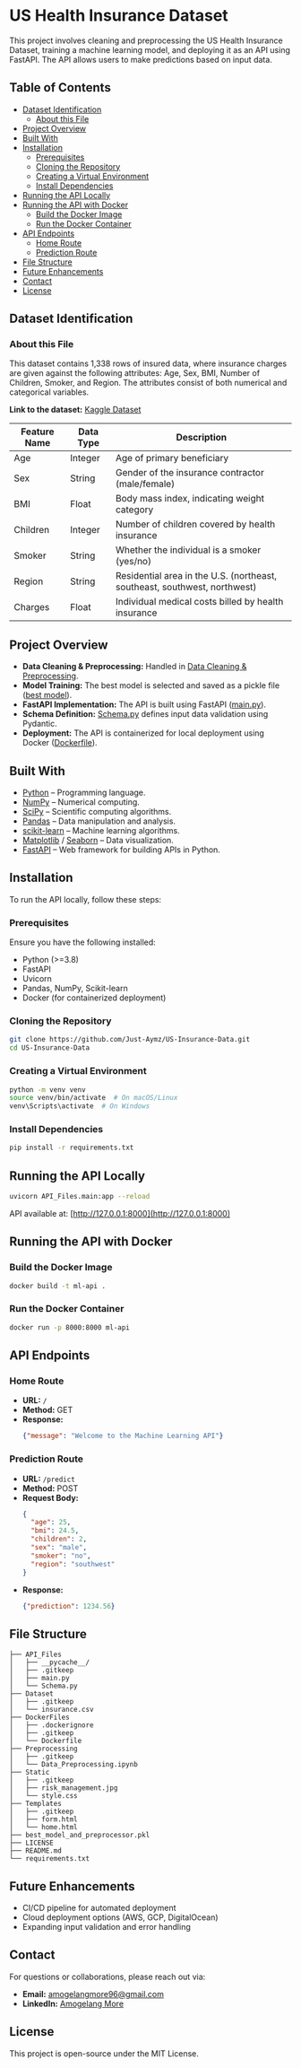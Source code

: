 # US Health Insurance Dataset

This project involves cleaning and preprocessing the US Health Insurance Dataset, training a machine learning model, and deploying it as an API using FastAPI. The API allows users to make predictions based on input data.

## Table of Contents

- [Dataset Identification](#dataset-identification)
  - [About this File](#about-this-file)
- [Project Overview](#project-overview)
- [Built With](#built-with)
- [Installation](#installation)
  - [Prerequisites](#prerequisites)
  - [Cloning the Repository](#cloning-the-repository)
  - [Creating a Virtual Environment](#creating-a-virtual-environment)
  - [Install Dependencies](#install-dependencies)
- [Running the API Locally](#running-the-api-locally)
- [Running the API with Docker](#running-the-api-with-docker)
  - [Build the Docker Image](#build-the-docker-image)
  - [Run the Docker Container](#run-the-docker-container)
- [API Endpoints](#api-endpoints)
  - [Home Route](#home-route)
  - [Prediction Route](#prediction-route)
- [File Structure](#file-structure)
- [Future Enhancements](#future-enhancements)
- [Contact](#contact)
- [License](#license)

## Dataset Identification

### About this File

This dataset contains 1,338 rows of insured data, where insurance charges are given against the following attributes: Age, Sex, BMI, Number of Children, Smoker, and Region. The attributes consist of both numerical and categorical variables.

**Link to the dataset:** [Kaggle Dataset](https://www.kaggle.com/datasets/teertha/ushealthinsurancedataset)

| Feature Name | Data Type | Description |
|-------------|-----------|-------------|
| Age | Integer | Age of primary beneficiary |
| Sex | String | Gender of the insurance contractor (male/female) |
| BMI | Float | Body mass index, indicating weight category |
| Children | Integer | Number of children covered by health insurance |
| Smoker | String | Whether the individual is a smoker (yes/no) |
| Region | String | Residential area in the U.S. (northeast, southeast, southwest, northwest) |
| Charges | Float | Individual medical costs billed by health insurance |

## Project Overview

- **Data Cleaning & Preprocessing:** Handled in [Data Cleaning & Preprocessing](./Data_Preprocessing.ipynb).
- **Model Training:** The best model is selected and saved as a pickle file ([best model](./best_model_and_preprocessor.pkl)).
- **FastAPI Implementation:** The API is built using FastAPI ([main.py](./main.py)).
- **Schema Definition:** [Schema.py](./Schema.py) defines input data validation using Pydantic.
- **Deployment:** The API is containerized for local deployment using Docker ([Dockerfile](./Dockerfile)).

## Built With

- [Python](https://www.python.org/) – Programming language.
- [NumPy](https://numpy.org/) – Numerical computing.
- [SciPy](https://scipy.org/) – Scientific computing algorithms.
- [Pandas](https://pandas.pydata.org/) – Data manipulation and analysis.
- [scikit-learn](https://scikit-learn.org/) – Machine learning algorithms.
- [Matplotlib](https://matplotlib.org/) / [Seaborn](https://seaborn.pydata.org/) – Data visualization.
- [FastAPI](https://fastapi.tiangolo.com/) – Web framework for building APIs in Python.

## Installation

To run the API locally, follow these steps:

### Prerequisites

Ensure you have the following installed:

- Python (>=3.8)
- FastAPI
- Uvicorn
- Pandas, NumPy, Scikit-learn
- Docker (for containerized deployment)

### Cloning the Repository

```bash
git clone https://github.com/Just-Aymz/US-Insurance-Data.git
cd US-Insurance-Data
```

### Creating a Virtual Environment

```bash
python -m venv venv
source venv/bin/activate  # On macOS/Linux
venv\Scripts\activate  # On Windows
```

### Install Dependencies

```bash
pip install -r requirements.txt
```

## Running the API Locally

```bash
uvicorn API_Files.main:app --reload
```

API available at: [http://127.0.0.1:8000](http://127.0.0.1:8000)

## Running the API with Docker

### Build the Docker Image

```bash
docker build -t ml-api .
```

### Run the Docker Container

```bash
docker run -p 8000:8000 ml-api
```

## API Endpoints

### Home Route

- **URL:** `/`
- **Method:** GET
- **Response:**
  ```json
  {"message": "Welcome to the Machine Learning API"}
  ```

### Prediction Route

- **URL:** `/predict`
- **Method:** POST
- **Request Body:**
  ```json
  {
    "age": 25,
    "bmi": 24.5,
    "children": 2,
    "sex": "male",
    "smoker": "no",
    "region": "southwest"
  }
  ```
- **Response:**
  ```json
  {"prediction": 1234.56}
  ```

## File Structure

```
├── API_Files
│   ├── __pycache__/
│   ├── .gitkeep
│   ├── main.py
│   └── Schema.py
├── Dataset
│   ├── .gitkeep
│   └── insurance.csv
├── DockerFiles
│   ├── .dockerignore
│   ├── .gitkeep
│   └── Dockerfile
├── Preprocessing
│   ├── .gitkeep
│   └── Data_Preprocessing.ipynb
├── Static
│   ├── .gitkeep
│   ├── risk_management.jpg
│   └── style.css
├── Templates
│   ├── .gitkeep
│   ├── form.html
│   └── home.html
├── best_model_and_preprocessor.pkl
├── LICENSE
├── README.md
└── requirements.txt
```

## Future Enhancements

- CI/CD pipeline for automated deployment
- Cloud deployment options (AWS, GCP, DigitalOcean)
- Expanding input validation and error handling

## Contact

For questions or collaborations, please reach out via:

- **Email:** [amogelangmore96@gmail.com](mailto:amogelangmore96@gmail.com)
- **LinkedIn:** [Amogelang More](https://www.linkedin.com/in/amogelang-more)

## License

This project is open-source under the MIT License.

